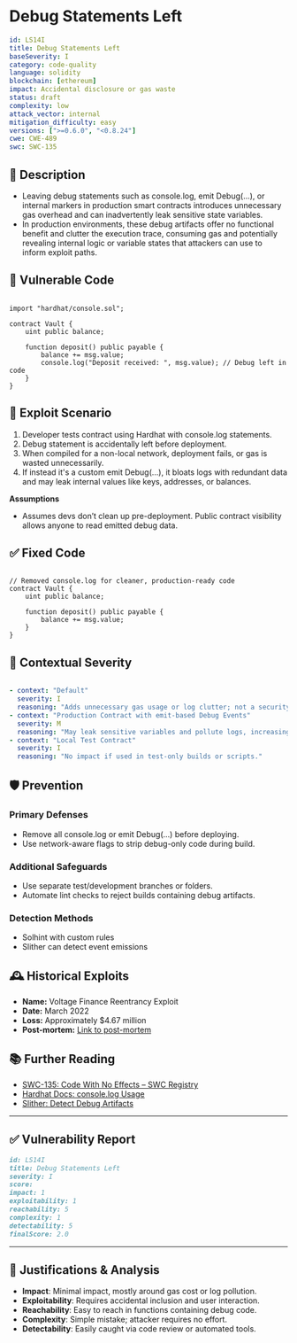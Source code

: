 # Debug Statements Left

```YAML
id: LS14I
title: Debug Statements Left
baseSeverity: I
category: code-quality
language: solidity
blockchain: [ethereum]
impact: Accidental disclosure or gas waste
status: draft
complexity: low
attack_vector: internal
mitigation_difficulty: easy
versions: [">=0.6.0", "<0.8.24"]
cwe: CWE-489
swc: SWC-135
```

## 📝 Description

- Leaving debug statements such as console.log, emit Debug(...), or internal markers in production smart contracts introduces unnecessary gas overhead and can inadvertently leak sensitive state variables.
- In production environments, these debug artifacts offer no functional benefit and clutter the execution trace, consuming gas and potentially revealing internal logic or variable states that attackers can use to inform exploit paths.

## 🚨 Vulnerable Code

```solidity

import "hardhat/console.sol";

contract Vault {
    uint public balance;

    function deposit() public payable {
        balance += msg.value;
        console.log("Deposit received: ", msg.value); // Debug left in code
    }
}
```

## 🧪 Exploit Scenario

1. Developer tests contract using Hardhat with console.log statements.
2. Debug statement is accidentally left before deployment.
3. When compiled for a non-local network, deployment fails, or gas is wasted unnecessarily.
4. If instead it's a custom emit Debug(...), it bloats logs with redundant data and may leak internal values like keys, addresses, or balances.

**Assumptions** 

- Assumes devs don’t clean up pre-deployment. Public contract visibility allows anyone to read emitted debug data.

## ✅ Fixed Code

```solidity

// Removed console.log for cleaner, production-ready code
contract Vault {
    uint public balance;

    function deposit() public payable {
        balance += msg.value;
    }
}
```

## 🧭 Contextual Severity

```yaml

- context: "Default"
  severity: I
  reasoning: "Adds unnecessary gas usage or log clutter; not a security bug."
- context: "Production Contract with emit-based Debug Events"
  severity: M
  reasoning: "May leak sensitive variables and pollute logs, increasing attack surface."
- context: "Local Test Contract"
  severity: I
  reasoning: "No impact if used in test-only builds or scripts."
```

## 🛡️ Prevention

### Primary Defenses

- Remove all console.log or emit Debug(...) before deploying.
- Use network-aware flags to strip debug-only code during build.

### Additional Safeguards

- Use separate test/development branches or folders.
- Automate lint checks to reject builds containing debug artifacts.

### Detection Methods

- Solhint with custom rules
- Slither can detect event emissions
  
## 🕰️ Historical Exploits

- **Name:** Voltage Finance Reentrancy Exploit
- **Date:** March 2022 
- **Loss:** Approximately $4.67 million 
- **Post-mortem:** [Link to post-mortem](https://cointelegraph.com/news/hacker-from-2022-voltage-finance-exploit-moves-eth-to-tornado-cash)
  
## 📚 Further Reading

- [SWC-135: Code With No Effects – SWC Registry](https://swcregistry.io/docs/SWC-135/)
- [Hardhat Docs: console.log Usage](https://hardhat.org/hardhat-network/reference/#console-log)
- [Slither: Detect Debug Artifacts](https://github.com/crytic/slither) 

---

## ✅ Vulnerability Report 

```markdown
id: LS14I
title: Debug Statements Left
severity: I
score:
impact: 1
exploitability: 1
reachability: 5
complexity: 1
detectability: 5
finalScore: 2.0
```

---

## 📄 Justifications & Analysis

- **Impact**: Minimal impact, mostly around gas cost or log pollution.
- **Exploitability**: Requires accidental inclusion and user interaction.
- **Reachability**: Easy to reach in functions containing debug code.
- **Complexity**: Simple mistake; attacker requires no effort.
- **Detectability**: Easily caught via code review or automated tools.